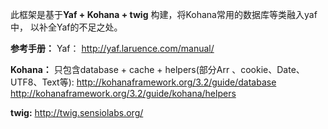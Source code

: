 ﻿此框架是基于**Yaf + Kohana + twig** 构建，将Kohana常用的数据库等类融入yaf中，
以补全Yaf的不足之处。

**参考手册：**
Yaf： http://yaf.laruence.com/manual/

**Kohana：**
只包含database + cache + helpers(部分Arr 、cookie、Date、UTF8、Text等):
http://kohanaframework.org/3.2/guide/database
http://kohanaframework.org/3.2/guide/kohana/helpers

**twig:**
http://twig.sensiolabs.org/
